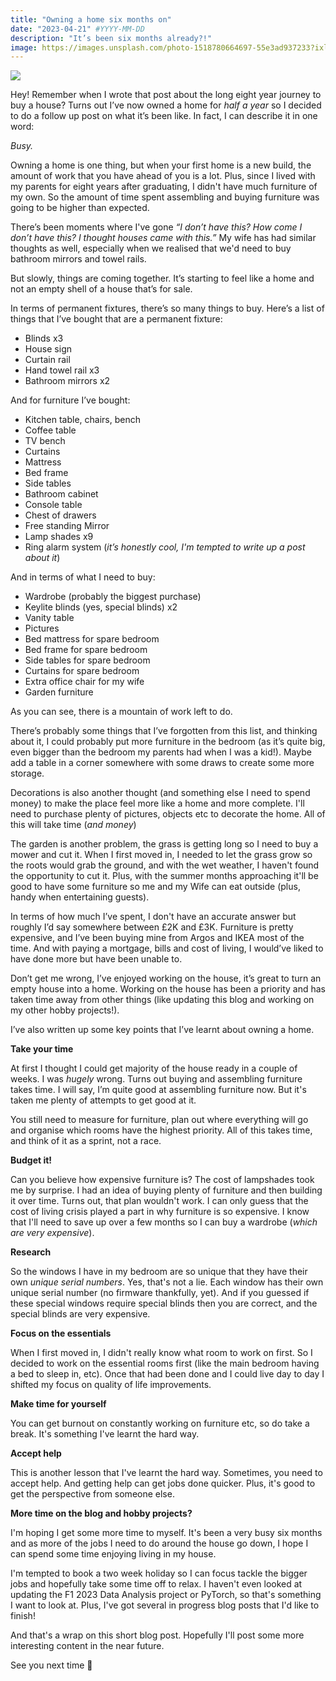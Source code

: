 ```yaml
---
title: "Owning a home six months on"
date: "2023-04-21" #YYYY-MM-DD
description: "It’s been six months already?!"
image: https://images.unsplash.com/photo-1518780664697-55e3ad937233?ixlib=rb-4.0.3&q=85&fm=jpg&crop=entropy&cs=srgb&w=6000
---
```


![](https://images.unsplash.com/photo-1518780664697-55e3ad937233?ixlib=rb-4.0.3&q=85&fm=jpg&crop=entropy&cs=srgb&w=6000)

Hey! Remember when I wrote that post about the long eight year journey to buy a house? Turns out I’ve now owned a home for _half a year_ so I decided to do a follow up post on what it’s been like. In fact, I can describe it in one word:

_Busy._

Owning a home is one thing, but when your first home is a new build, the amount of work that you have ahead of you is a lot. Plus, since I lived with my parents for eight years after graduating, I didn't have much furniture of my own. So the amount of time spent assembling and buying furniture was going to be higher than expected.

There’s been moments where I've gone _“I don’t have this? How come I don’t have this? I thought houses came with this.”_ My wife has had similar thoughts as well, especially when we realised that we'd need to buy bathroom mirrors and towel rails.

But slowly, things are coming together. It’s starting to feel like a home and not an empty shell of a house that’s for sale.

In terms of permanent fixtures, there’s so many things to buy. Here’s a list of things that I’ve bought that are a permanent fixture:

- Blinds x3
- House sign
- Curtain rail
- Hand towel rail x3
- Bathroom mirrors x2

And for furniture I’ve bought:

- Kitchen table, chairs, bench
- Coffee table
- TV bench
- Curtains
- Mattress
- Bed frame
- Side tables
- Bathroom cabinet
- Console table
- Chest of drawers
- Free standing Mirror
- Lamp shades x9
- Ring alarm system (_it’s honestly cool, I'm tempted to write up a post about it_)

And in terms of what I need to buy:

- Wardrobe (probably the biggest purchase)
- Keylite blinds (yes, special blinds) x2
- Vanity table
- Pictures
- Bed mattress for spare bedroom
- Bed frame for spare bedroom
- Side tables for spare bedroom
- Curtains for spare bedroom
- Extra office chair for my wife
- Garden furniture

As you can see, there is a mountain of work left to do.

There’s probably some things that I’ve forgotten from this list, and thinking about it, I could probably put more furniture in the bedroom (as it’s quite big, even bigger than the bedroom my parents had when I was a kid!). Maybe add a table in a corner somewhere with some draws to create some more storage.

Decorations is also another thought (and something else I need to spend money) to make the place feel more like a home and more complete. I'll need to purchase plenty of pictures, objects etc to decorate the home. All of this will take time (_and money_)

The garden is another problem, the grass is getting long so I need to buy a mower and cut it. When I first moved in, I needed to let the grass grow so the roots would grab the ground, and with the wet weather, I haven't found the opportunity to cut it. Plus, with the summer months approaching it'll be good to have some furniture so me and my Wife can eat outside (plus, handy when entertaining guests).

In terms of how much I’ve spent, I don't have an accurate answer but roughly I’d say somewhere between £2K and £3K. Furniture is pretty expensive, and I’ve been buying mine from Argos and IKEA most of the time. And with paying a mortgage, bills and cost of living, I would’ve liked to have done more but have been unable to.

Don’t get me wrong, I’ve enjoyed working on the house, it’s great to turn an empty house into a home. Working on the house has been a priority and has taken time away from other things (like updating this blog and working on my other hobby projects!).

I’ve also written up some key points that I’ve learnt about owning a home.

**Take your time**

At first I thought I could get majority of the house ready in a couple of weeks. I was _hugely_ wrong. Turns out buying and assembling furniture takes time. I will say, I’m quite good at assembling furniture now. But it's taken me plenty of attempts to get good at it.

You still need to measure for furniture, plan out where everything will go and organise which rooms have the highest priority. All of this takes time, and think of it as a sprint, not a race.

**Budget it!**

Can you believe how expensive furniture is? The cost of lampshades took me by surprise. I had an idea of buying plenty of furniture and then building it over time. Turns out, that plan wouldn't work. I can only guess that the cost of living crisis played a part in why furniture is so expensive. I know that I'll need to save up over a few months so I can buy a wardrobe (_which are very expensive_).

**Research**

So the windows I have in my bedroom are so unique that they have their own _unique serial numbers_. Yes, that's not a lie. Each window has their own unique serial number (no firmware thankfully, yet). And if you guessed if these special windows require special blinds then you are correct, and the special blinds are very expensive.

**Focus on the essentials**

When I first moved in, I didn't really know what room to work on first. So I decided to work on the essential rooms first (like the main bedroom having a bed to sleep in, etc). Once that had been done and I could live day to day I shifted my focus on quality of life improvements.

**Make time for yourself**

You can get burnout on constantly working on furniture etc, so do take a break. It's something I've learnt the hard way.

**Accept help**

This is another lesson that I've learnt the hard way. Sometimes, you need to accept help. And getting help can get jobs done quicker. Plus, it's good to get the perspective from someone else.

**More time on the blog and hobby projects?**

I'm hoping I get some more time to myself. It's been a very busy six months and as more of the jobs I need to do around the house go down, I hope I can spend some time enjoying living in my house.

I'm tempted to book a two week holiday so I can focus tackle the bigger jobs and hopefully take some time off to relax. I haven't even looked at updating the F1 2023 Data Analysis project or PyTorch, so that's something I want to look at. Plus, I've got several in progress blog posts that I'd like to finish!

And that's a wrap on this short blog post. Hopefully I'll post some more interesting content in the near future.

See you next time 👋